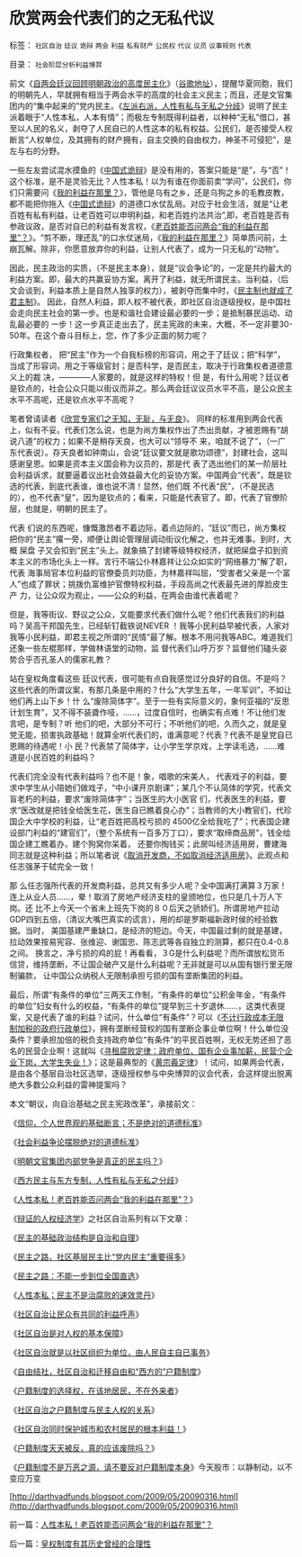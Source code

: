 # 欣赏两会代表们的之无私代议

标签： `社区自治` `廷议` `诡辩` `两会` `利益` `私有财产` `公民权` `代议` `议员` `议事规则` `代表` 

目录： `社会阶层分析利益博羿`

前文《[自两会廷议回顾明朝政治的高度民主化](http://blog.sina.com.cn/s/blog_5563a64d0100c6y3.html)》（[谷歌地址](http://chinascil.blogspot.com/2009/05/blog-post_4796.html)），提醒华夏同胞，我们的明朝先人，早就拥有相当于两会水平的高度的社会主义民主；而且，还是文官集团内的“集中起来的”党内民主。《[左派右派，人性有私与无私之分歧](../../../2009/3/15/东西方民主：人性有私与无私之分歧.md)》说明了民主派着眼于“人性本私，人本有情”；而极左专制既得利益者，以种种“无私”借口，甚至以人民的名义，剥夺了人民自已的人性这本的私有权益。公民们，是否接受人权断言“人权单位，及其拥有的财产拥有，自主交换的自由权力，神圣不可侵犯”，是左与右的分野。



一些左友尝试混水摸鱼的《[中国式诡辩](../../../2008/8/31/“大学无书”，远离中国式诡辩！.md)》是没有用的，答案只能是“是”，与“否”！这个标准，是不是灵验无比？人性本私！以为有谁在你面前卖“学问”，公民们，你们只需要问《[我的利益在那里？](../../../2009/2/9/黄宗羲定律“老百姓尽量别折腾”.md)》，管他是乌有之乡，还是乌狗之乡的毛教皮教，都不能把你拖入《[中国式诡辩](../../../2008/8/31/“大学无书”，远离中国式诡辩！.md)》的道德口水仗乱局。对应于社会生活，就是“让老百姓有私有利益，让老百姓可以申明利益，和老百姓约法共治”,即，老百姓是否有参政议政，是否对自已的利益有发言权，《[老百姓能否问两会“我的利益在那里”？](../../../2009/3/15/人性本私！老百姓能否问两会“我的利益在那里”？.md)》。“剪不断，理还乱”的口水仗迷局，《[我的利益在那里？](../../../2009/2/9/黄宗羲定律“老百姓尽量别折腾”.md)》简单质问前，土崩瓦解。除非，你愿意放弃你的利益，让别人代表了，成为一只无私的“动物”。



因此，民主政治的实质，（不是民主本身），就是“议会争论”的，一定是共约最大的利益方案。即，最大的共赢妥协方案。离开了利益，就无所谓民主。当利益，（后文会谈到，利益本质上是自然人独享的权力），被剥夺而集中时，《[民主制也就成了君主制](../../../2008/7/28/民主Vs君主；人权Vs君权；民生Vs国家利益.md)》。
因此，自然人利益，即人权不被代表，即社区自治逐级授权，是中国社会走向民主社会的第一步。也是和谐社会建设最必要的一步；是抵制暴民运动、动乱最必要的
一步！这一步真正走出去了，民主宪政的未来，大概，不一定非要30-50年。在这个奋斗目标上，您，作了多少正面的努力呢？



行政集权者，
把“民主”作为一个自我标榜的形容词，用之于了廷议；把“科学”，当成了形容词，用之于等级官封；是否科学，是否民主，取决于行政集权者道德意义上的裁
决，————人家要的，就是这样的特权！但
是，有什么用呢？廷议者是钦点的，社会公众只能以街议而非之。那么两会廷议议员水平不高，是公众民主水平不高呢，还是钦点水平不高呢？



笔者曾请读者《[欣赏专家们之无知，无耻，与无良](../../../2008/10/20/欣赏专家们之无知，无耻，与无良.md)》。
同样的标准用到两会代表上，似有不妥。代表们怎么说，也是为尚方集权作出了杰出贡献，才被恩赐有“胡说八道”的权力；如果不是稍存天良，也大可以“领导不
来，咱就不说了”，（一广东代表说）。存天良者如钟南山，会说“廷议要文就是歌功颂德”，封建社会，这叫感谢皇恩。如果是资本主义国会称为议员的，那是代
表了选出他们的某一阶层社会利益诉求，就要逼着议出社会效益最大化的妥协方案。中国两会“代表”，既是钦选的代表，到底代表谁，谁也说不清！显然，他们既
不代表“民”，（不是民选的），也不代表“皇”，因为是钦点的；看来，只能是代表官了。即，代表了官僚阶层，也就是，明朝的民主了。



代表
们说的东西呢，慷慨激昂者不着边际，着点边际的，“廷议”而已，尚方集权把你的“民主”撂一旁，顺便让舆论管理层调动街议化解之，也并无难事。到时，大概
屎盘
子又会扣到“民主”头上。就象搞了封建等级特权经济，就把屎盘子扣到资本主义的市场化头上一样。言行不端公仆林嘉祥让公众如实的“网络暴力”解了职，代表
海事局官本位利益的官僚委员刘功臣，为林嘉祥叫屈，“受害者父亲是一个富人”也成了罪状；挑拨仇富维护官僚特权利益，手段高尚之代表最先进的厚脸皮生产
力，让公众叹为观止，——公众的利益，在两会由谁代表着呢？



但是，我等街议、野议之公众，又能要求代表们做什么呢？他们代表我们的利益 吗？吴高干邦国先生，已经斩钉截铁说NEVER
！我等小民利益早被代表，人家对我等小民利益，即君主视之所谓的“民情”最了解。根本不用问我等ABC。难道我们还象一些左棍那样，学做林语堂的动物，监
督代表们山呼万岁？监督他们磕头姿势合乎否孔圣人的儒家礼教？



站在皇权角度看这些
廷议代表，很可能有点自我感觉过分良好的自信。不是吗？这些代表的所谓议案，有那几条是中用的？什么“大学生五年，一年军训”，不如让他们再上山下乡！什
么“废除简体字”。至于一些有实际意义的，象何亚福的“反思计划生育”，又不得不装聋作哑，……，过度自信时，也确实有点难！不让他们发言吧，是专制？听
他们的吧，大部分不可行；不听他们的吧，久而久之，就是皇党无能，损害执政基础！就算全听代表们的，谁满意呢？代表？代表不是皇党自已恩赐的待遇呢！小
民？代表禁了简体字，让小学生学京戏，上学读毛选，……难道是小民百姓的利益吗？



代表们完全没有代表利益吗？也不是！象，唱歌的宋美人，
代表戏子的利益，要求中学生从小陪她们做戏子，“中小课开京剧课”；某几个不认简体的学究，代表文盲老朽的利益，要求“废除简体字”；当医生的大小医官
们，代表医生的利益，要求“医改就是把钱全给医生花，医生自已瞧着良心办”；当教师的大小教官们，代珍国企大中学校的利益，让“老百姓把高校亏损的
4500亿全给我吃了”；代表国企建设部门利益的“建官们”，（整个系统有一百多万丁口），要求“取缔商品房”，钱全给国企建工瞧着办，建个狗窝你呆着，
还要你掏钱买；此房叫经济适用房，曹建海同志就是这种利益；所以笔者说《[取消开发商，不如取消经济适用房](../../../2008/8/11/取消开发商，不如取消经济适用房.md)》。此观点和任志强茅于轼完全一致！



那
么任志强所代表的开发商利益，总共又有多少人呢？全中国满打满算３万家！连上从业人员……，晕！取消了房地产经济支柱的皇颁地位，也只是几十万人下岗。还
比不上今天一个省未上班先下岗的８０后天之骄娇们。所谓房地产拉动GDP四到五倍，（清议大嘴巴真实的谎言），用的却是罗斯福新政时侯的经验数据。当时，
美国基建严重缺口，是经济的短边。今天，中国最过剩的就是基建，拉动效果按易宪容、张维迎、谢国忠、陈志武等各自独立的测算，都只在0.4-0.8之间。
换言之，净亏损的鸡的屁！再看看，３G是什么利益呢？而所谓放松货币信贷，维持垄断，不让国企破产又是什么利益呢？无非就是可以从国有银行里无限制骗款，
让中国公众纳税人无限制承担亏损的国有垄断集团的利益。



最后，所谓“有条件的单位”三两天工作制，“有条件的单位”公积金年金，“有条件
的单位”妇女有什么的权益，“有条件的单位”提早到三十岁退休……，这类代表提案，又是代表了谁的利益？试问，什么单位“有条件”？可以《[不计行政成本无限
制加税的政府行政单位](../../../2008/11/11/计划经济调用通货膨胀：政府的成本有意义吗？.md)》，拥有垄断经营权的国有垄断企事业单位啊！什么单位没条件？要承担加倍的税负支持政府单位“有条件”的平民百姓啊，无权无势还担了恶名的民营企业啊！这就叫《[寻租腐败定律：政府单位、国有企业事加薪，民营个企业下岗，大学生失业！](../../../2008/7/15/寻租腐败定律：国有企业事加薪，民营个企业下岗.md)》；这是最典型的《[黄宗羲定律](../../../2009/2/9/人权经济学之“黄宗羲定律”.md)》！试问，如果两会代表，是由各个基层自治社区选举，逐级授权参与中央博羿的议会代表，会这样提出脱离绝大多数公众利益的雷神提案吗？



本文“朝议，向自治基础之民主宪政改革”，承接前文：

《[信仰，个人世界观的基础断言；不是绝对的道德标准](../../../2009/3/11/信仰，个人世界观的基础断言；不是绝对的道德标准.md)》

《[社会利益争论摆脱绝对的道德标准](../../../2009/3/11/信仰，个人世界观的基础断言；不是绝对的道德标准.md)》

《[明朝文官集团内部党争是真正的民主吗？](http://blog.sina.com.cn/s/blog_5563a64d0100c6y3.html)》

《[西方民主与东方专制，人性有私与无私之分歧](../../../2009/3/15/东西方民主：人性有私与无私之分歧.md)》

《[人性本私！老百姓能否问两会“我的利益在那里”？](../../../2009/3/15/人性本私！老百姓能否问两会“我的利益在那里”？.md)》



《[辩证的人权经济学](../../../2009/2/6/人权经济学.md)》之社区自治系列有以下文章：

《[民主的基础政治结构是自治和自理](../../../2009/2/28/自由恋爱和社团自治.md)》

《[民主之路，社区基层民主比“党内民主”重要得多](../../../2009/3/1/维持稳定目前更宜一党制；不宜全国直选普选.md)》

《[民主之路：不能一步到位全国直选](../../../2009/3/1/为什么不能一步到位全国直选？不能一步多党制？.md)》

《[人性本私；民主不是治腐败的速效灵丹](../../../2009/3/2/人性本私；民主不是治腐败的速效灵丹.md)》

《[社区自治让民众有共同的利益呼声](../../../2009/3/3/社区自治让民众有共同的利益呼声.md)》

《[社区自治是对人权的基本保障](../../../2009/3/5/社区自治是人权保障的条件，小政府的前提.md)》

《[社区自治就是以社区组织为单位，由人民自主自已事务](../../../2009/3/6/民主就是&quot;民众自主本身事务&quot;；社区自治的最大风险.md)》

《[自由结社，社区自治和迁移自由和“西方的”户籍制度](../../../2009/3/6/自由结社，社区自治和迁移自由.md)》

《[户籍制度的选择权，在该地居民，不在外来者](../../../2009/3/7/户籍制度的选择权，在该地居民，不在外来者.md)》

《[社区自治之户籍制度与民主人权的关系](../../../2009/3/8/社区自治之户籍制度与民主人权的关系.md)》

《[社区自治同时保护城市和农村居民的根本利益！](../../../2009/3/8/社区自治同时保护城市和农村居民的根本利益！.md)》

《[户籍制度天天被反，真的应该废除吗？](../../../2009/3/9/如果没有户籍制度了，天堂就来临了吗？.md)》

《[户籍制度不是万恶之源，请不要反对户籍制度本身](http://blog.sina.com.cn/s/blog_5563a64d0100c5t5.html)》今天股市：以静制动，以不变应万变

[http://darthvadfunds.blogspot.com/2009/05/20090316.html](http://darthvadfunds.blogspot.com/2009/05/20090316.html)

前一篇：[人性本私！老百姓能否问两会“我的利益在那里”？](../../../2009/3/15/人性本私！老百姓能否问两会“我的利益在那里”？.md)

后一篇：[皇权制度有其历史曾经的合理性](../../../2009/3/17/皇权制度有其历史曾经的合理性.md)